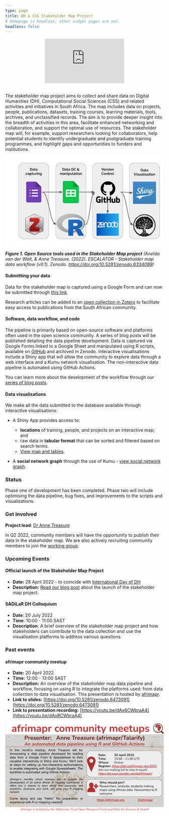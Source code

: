 ```yaml
---
type: page
title: DH & CSS Stakeholder Map Project
# Homepage is headless, other widget pages are not.
headless: false
---
```


<div style="width: 50%;">
  <div style="padding:56.25% 0 0 0;position:relative;">
    <iframe src="https://youtube.com/embed/YCrDrp5BZYw" title="YouTube video player" frameborder="0" allow="accelerometer; autoplay; clipboard-write; encrypted-media; gyroscope; picture-in-picture" allowfullscreen
      style="position:absolute;top:0;left:50%;
      width:100%;height:100%;">
    </iframe>
  </div>
</div>
<br>

The stakeholder map project aims to collect and share data on Digital Humanities (DH), Computational Social Sciences (CSS) and related activities and initiatives in South Africa. The map includes data on projects, people, publications, datasets, training courses, learning materials, tools, archives, and unclassified records.  The aim is to provide deeper insight into the breadth of activities in this area, facilitate enhanced networking and collaboration, and support the optimal use of resources. The stakeholder map will, for example, support researchers looking for collaborators, help potential students to identify undergraduate and postgraduate training programmes, and highlight gaps and opportunities to funders and institutions.

<a href="https://doi.org/10.5281/zenodo.6334088"><img src="stakeholder_map_workflow.png"></a>

<em>**Figure 1. Open Source tools used in the Stakeholder Map project** (Anelda van der Walt, & Anne Treasure. (2022). ESCALATOR - Stakeholder map data workflow (v0.1). Zenodo. https://doi.org/10.5281/zenodo.6334089)</em>

#### Submitting your data
 
Data for the stakeholder map is captured using a Google Form and can now be submitted through [this link](https://docs.google.com/forms/d/e/1FAIpQLSeQ4jwaOWP1KPaxo2Kb6DnrqspUs_68Etuh_dQO_-pgCMtpKg/viewform?usp=sf_link). 

Research articles can be added to an [open collection in Zotero](https://www.zotero.org/groups/3866799/dhcssza) to facilitate easy access to publications from the South African community.

#### Software, data workflow, and code

The pipeline is primarily based on open-source software and platforms often used in the open science community. A series of blog posts will be published detailing the data pipeline development. Data is captured via Google Forms linked to a Google Sheet and manipulated using R scripts, available on [GitHub](https://github.com/DHCSSza/stakeholder_map/) and archived in Zenodo. Interactive visualisations include a Shiny app that will allow the community to explore data through a web interface and a Kumu network visualisation. The non-interactive data pipeline is automated using GitHub Actions. 

You can learn more about the development of the workflow through our [series of blog posts](../post/2022/04/intro-stakeholdermap-workflow/). 


#### Data visualisations

We make all the data submitted to the database available through interactive visualisations:
- A Shiny App provides access to:
  - **locations** of training, people, and projects on an interactive map; and
  - raw data in **tabular format** that can be sorted and filtered based on search terms.
  - [View map and tables](../stakeholder-map/#shiny-map).
  
- A **social network graph** through the use of Kumu - [view social network graph](../stakeholder-map/#kumu-map).




### Status

Phase one of development has been completed. Phase two will include optimising the data pipeline, bug fixes, and improvements to the scripts and visualisations. 

### Get involved

**Project lead**: [Dr Anne Treasure](../authors/anne_treasure/)

In Q2 2022, community members will have the opportunity to publish their data in the stakeholder map. We are also actively recruiting community members to join the [working group](../groups/stakeholder-map-wg).


### Upcoming Events

#### Official launch of the Stakeholder Map Project

- **Date:** 28 April 2022 - to coincide with [International Day of DH](https://dhcenternet.org/initiatives/day-of-dh/2022)
- **Description:** [Read our blog post](../post/2022/04/launch-stakeholder-map/) about the launch of the stakeholder map project.

#### SADiLaR DH Colloquium

- **Date**: 20 July 2022
- **Time**: 10:00 - 11:00 SAST
- **Description**: A brief overview of the stakeholder map project and how stakeholders can contribute to the data collection and use the visualisation platforms to address various questions.

### Past events

#### afrimapr community meetup

- **Date:** 20 April 2022
- **Time:** 12:00 - 13:00 SAST
- **Description:** An overview of the stakeholder map data pipeline and workflow, focusing on using R to integrate the platforms used: from data collection to data visualisation. This presentation is hosted by [afrimapr](https://afrimapr.org/).
- **Link to slides:** [https://doi.org/10.5281/zenodo.6473091](https://doi.org/10.5281/zenodo.6473091)
- **Link to presentation recording:** [https://youtu.be/dAx6CWbraA4](https://youtu.be/dAx6CWbraA4)


[![afrimapr community meetup](afrimapr-community-meetup.png)](https://qkt.io/afrimapr-Apr2022)

